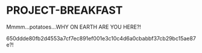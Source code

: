 # PROJECT-BREAKFAST
Mmmm...potatoes...WHY ON EARTH ARE YOU HERE?!


650ddde80fb2d4553a7cf7ec891ef001e3c10c4d6a0cbabbf37cb29bc15ae87e?!
